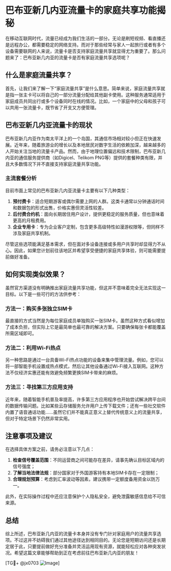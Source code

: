 # 巴布亚新几内亚流量卡的家庭共享功能揭秘

在移动互联网时代，流量已经成为我们生活的一部分。无论是刷短视频、看直播还是远程办公，都需要稳定的网络支持。而对于那些经常与家人一起旅行或者有多个设备需要联网的人来说，流量卡是否支持家庭流量共享就显得尤为重要了。那么问题来了：巴布亚新几内亚的流量卡是否有家庭流量共享选项呢？

## 什么是家庭流量共享？

首先，让我们来了解一下“家庭流量共享”是什么意思。简单来说，家庭流量共享就是指一张主卡可以将自己的一部分流量分配给其他副卡使用。这种服务通常适用于家庭成员共同出行或多个设备同时在线的情况。比如，一个家庭中的父母和孩子可以共用一张流量卡，既节省了开支又方便管理。

## 巴布亚新几内亚流量卡的现状

巴布亚新几内亚作为南太平洋上的一个岛国，其通信市场相对较小但正在快速发展。近年来，随着旅游业的增长以及本地居民对数字生活的依赖加深，越来越多的人开始关注当地的流量卡产品。然而，由于地理位置偏远和技术限制，巴布亚新几内亚的通信服务提供商（如Digicel、Telikom PNG等）提供的套餐种类有限，并且大多数情况下并不直接支持家庭流量共享功能。

### 主流套餐分析

目前市面上常见的巴布亚新几内亚流量卡主要有以下几种类型：

1. **预付费卡**：适合短期游客或偶尔需要上网的人群。这类卡通常以分钟通话时间和数据包的形式出售，价格实惠但灵活性较差。
2. **后付费合约机**：面向长期居住用户设计，提供更稳定的服务质量，但也意味着更高的月租费用。
3. **企业专用卡**：专为企业客户定制，包含更多高级特性如漫游权限等，但同样不涉及家庭共享机制。

尽管这些选项能满足基本需求，但在面对多设备连接或多用户共享时却显得力不从心。因此，如果您计划前往该地区并希望享受便捷的家庭共享体验，则可能需要提前做好准备。

## 如何实现类似效果？

虽然官方渠道没有明确推出家庭流量共享功能，但这并不意味着完全无法实现这一目标。以下是一些可行的方法供参考：

### 方法一：购买多张独立SIM卡
最直接的方式当然是为每位家庭成员单独购买一张SIM卡。虽然这种方式看似增加了成本负担，但实际上它是最简单也最可靠的解决方案。只要确保每张卡都能覆盖所需区域即可。

### 方法二：利用Wi-Fi热点
另一种思路是通过一台具备Wi-Fi热点功能的设备来集中管理流量。例如，您可以将一部智能手机设置成热点模式，然后让其他设备通过Wi-Fi接入互联网。这种方法不仅经济实惠还能有效避免频繁更换SIM卡带来的麻烦。

### 方法三：寻找第三方应用支持
近年来，随着智能手机普及率提高，许多第三方应用程序也开始尝试解决跨平台间的数据传输问题。比如某些云存储服务允许用户上传下载文件；还有一些社交软件内置了语音通话功能……虽然它们并不能真正意义上替代传统意义上的流量共享，但对于特定场景下仍然非常实用。

## 注意事项及建议

在选择具体方案之前，请务必注意以下几点：

1. **检查信号覆盖范围**：不同运营商之间可能存在差异，请事先确认目标区域内的信号强度；
2. **了解当地法律法规**：部分国家对于外国游客持有本地SIM卡存在一定限制；
3. **合理规划预算**：考虑到汇率波动等因素，建议携带一定额度备用资金以防万一。

此外，在实际操作过程中还应注意保护个人隐私安全，避免泄露敏感信息给不可信来源。

## 总结

综上所述，巴布亚新几内亚的流量卡本身并没有专门针对家庭用户的流量共享选项。不过这并不妨碍我们通过其他途径达到相同目的。无论您是短期访问还是长期定居于此，只要提前做好充分准备并灵活运用现有资源，就能轻松应对各种突发状况。希望这篇文章能够帮助到正在考虑前往巴布亚新几内亚的朋友！

[TG💪+ @jx0703 ![Image](https://github.com/user-attachments/assets/dbca1d08-cadb-493c-b0ec-ad6f7a83f270)]